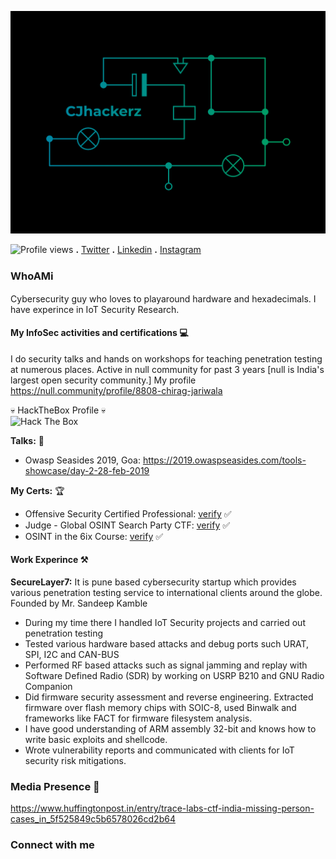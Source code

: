 ![Banner](./img/35c3-CJhackerz.png)

![Profile views](https://gpvc.arturio.dev/[YOUR_PROFILE_USERNAME]) __.__ [Twitter](https://twitter.com/cjhackerz) __.__ [Linkedin](https://www.linkedin.com/in/cjhackerz/) __.__ [Instagram](https://instagram.com/cjhackerz)

### WhoAMℹ

Cybersecurity guy who loves to playaround hardware and hexadecimals. I have experince in IoT Security Research.

#### My InfoSec activities and certifications 💻

I do security talks and hands on workshops for teaching penetration testing at numerous places. Active in null community for past 3 years [null is India's largest open security community.] My profile <https://null.community/profile/8808-chirag-jariwala>

💀 HackTheBox Profile 💀 <br />
<img src="http://www.hackthebox.eu/badge/image/3166" alt="Hack The Box">

__Talks:__ 🎤

* Owasp Seasides 2019, Goa: <https://2019.owaspseasides.com/tools-showcase/day-2-28-feb-2019>

__My Certs:__ 🏆

* Offensive Security Certified Professional: [verify](https://www.youracclaim.com/users/chirag-jariwala/badges) ✅
* Judge - Global OSINT Search Party CTF: [verify](https://badgr.com/public/assertions/KMC1OCD9QdiSmqqVbVv8_w) ✅
* OSINT in the 6ix Course: [verify](https://badgr.com/public/assertions/uFaCAJnJRfCMnATKUCVgLg) ✅

#### Work Experince ⚒

__SecureLayer7:__ It is pune based cybersecurity startup which provides various penetration testing service to international clients around the globe. Founded by Mr. Sandeep Kamble

* During my time there I handled IoT Security projects and carried out penetration testing
* Tested various hardware based attacks and debug ports such URAT, SPI, I2C and CAN-BUS
* Performed RF based attacks such as signal jamming and replay with Software Defined Radio (SDR) by working on USRP B210 and GNU Radio Companion
* Did firmware security assessment and reverse engineering. Extracted firmware over flash memory chips with SOIC-8, used Binwalk and frameworks like FACT for firmware filesystem analysis.
* I have good understanding of ARM assembly 32-bit and knows how to write basic exploits and shellcode.
* Wrote vulnerability reports and communicated with clients for IoT security risk mitigations.

### Media Presence 📰

<https://www.huffingtonpost.in/entry/trace-labs-ctf-india-missing-person-cases_in_5f525849c5b6578026cd2b64>

### Connect with me

